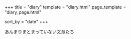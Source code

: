 +++
title = "diary"
template = "diary.html"
page_template = "diary_page.html"

sort_by = "date"
+++

あんまりまとまっていない文章たち
